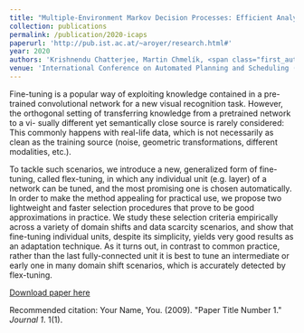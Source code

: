 ```yaml
---
title: "Multiple-Environment Markov Decision Processes: Efficient Analysis and Applications"
collection: publications
permalink: /publication/2020-icaps
paperurl: 'http://pub.ist.ac.at/~aroyer/research.html#'
year: 2020
authors: 'Krishnendu Chatterjee, Martin Chmelík, <span class="first_author">Deep Karkhanis</span>, Petr Novotný and <span class="first_author">Amélie Royer</span>'
venue: 'International Conference on Automated Planning and Scheduling (ICAPS)'
---
```



Fine-tuning is a popular way of exploiting knowledge contained in a pre-trained convolutional network for a new visual recognition task. However, the orthogonal setting of transferring knowledge from a pretrained network to a vi- sually different yet semantically close source is rarely considered: This commonly happens with real-life data, which is not necessarily as clean as the training source (noise, geometric transformations, different modalities, etc.).

To tackle such scenarios, we introduce a new, generalized form of fine-tuning, called flex-tuning, in which any individual unit (e.g. layer) of a network can be tuned, and the most promising one is chosen automatically. In order to make the method appealing for practical use, we propose two lightweight and faster selection procedures that prove to be good approximations in practice. We study these selection criteria empirically across a variety of domain shifts and data scarcity scenarios, and show that fine-tuning individual units, despite its simplicity, yields very good results as an adaptation technique. As it turns out, in contrast to common practice, rather than the last fully-connected unit it is best to tune an intermediate or early one in many domain shift scenarios, which is accurately detected by flex-tuning.



[Download paper here](http://academicpages.github.io/files/paper1.pdf)

Recommended citation: Your Name, You. (2009). "Paper Title Number 1." <i>Journal 1</i>. 1(1).
